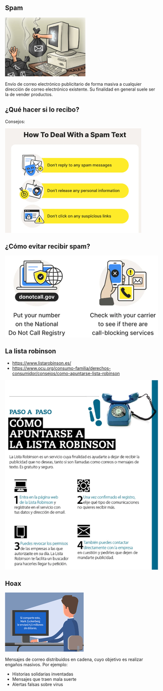 
## Spam

![](img/2019-12-10-09-00-49.png)

Envío de correo electrónico publicitario de forma masiva a cualquier dirección de correo electrónico existente. Su finalidad en general suele ser la de 
vender productos.

## ¿Qué hacer si lo recibo?

Consejos:

![](img/2022-11-29-13-21-41.png)

## ¿Cómo evitar recibir spam?

![](img/2022-11-29-13-22-41.png)

## La lista robinson

- https://www.listarobinson.es/
- https://www.ocu.org/consumo-familia/derechos-consumidor/consejos/como-apuntarse-lista-robinson

![](img/2022-11-29-13-25-42.png)

## Hoax

![](img/2019-12-10-09-23-08.png)

Mensajes de correo distribuidos en cadena, cuyo objetivo es realizar engaños masivos. Por ejemplo:

- Historias solidarias inventadas
- Mensajes que traen mala suerte
- Alertas falsas sobre virus
